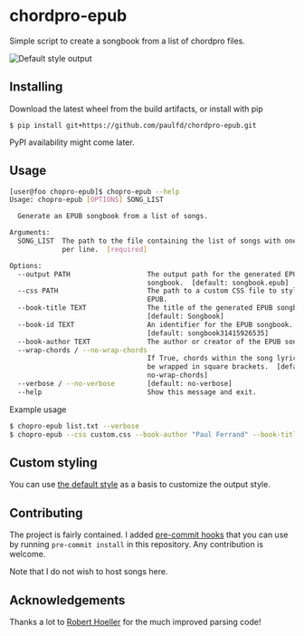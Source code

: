 # chordpro-epub
Simple script to create a songbook from a list of chordpro files.

![Default style output](default_style.png)

## Installing

Download the latest wheel from the build artifacts, or install with pip
```
$ pip install git+https://github.com/paulfd/chordpro-epub.git
```
PyPI availability might come later.

## Usage

```bash
[user@foo chopro-epub]$ chopro-epub --help
Usage: chopro-epub [OPTIONS] SONG_LIST

  Generate an EPUB songbook from a list of songs.

Arguments:
  SONG_LIST  The path to the file containing the list of songs with one song
             per line.  [required]

Options:
  --output PATH                   The output path for the generated EPUB
                                  songbook.  [default: songbook.epub]
  --css PATH                      The path to a custom CSS file to style the
                                  EPUB.
  --book-title TEXT               The title of the generated EPUB songbook.
                                  [default: Songbook]
  --book-id TEXT                  An identifier for the EPUB songbook.
                                  [default: songbook31415926535]
  --book-author TEXT              The author or creator of the EPUB songbook.
  --wrap-chords / --no-wrap-chords
                                  If True, chords within the song lyrics will
                                  be wrapped in square brackets.  [default:
                                  no-wrap-chords]
  --verbose / --no-verbose        [default: no-verbose]
  --help                          Show this message and exit.
```

Example usage
```bash
$ chopro-epub list.txt --verbose
$ chopro-epub --css custom.css --book-author "Paul Ferrand" --book-title "My Songbook" list.txt
```

## Custom styling

You can use [the default style](chopro_epub/chopro-epub.css) as a basis to customize the output style.

## Contributing

The project is fairly contained. I added [pre-commit hooks](https://pre-commit.com/) that you
can use by running `pre-commit install` in this repository. Any contribution is welcome.

Note that I do not wish to host songs here.

## Acknowledgements

Thanks a lot to [Robert Hoeller](https://github.com/rhh) for the much improved parsing code!
